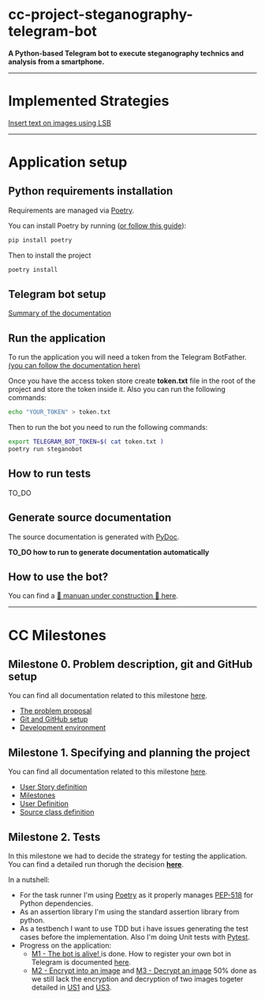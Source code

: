 # cc-project-steganography-telegram-bot

**A Python-based Telegram bot to execute steganography technics and analysis from a smartphone.**

---
# Implemented Strategies
[Insert text on images using LSB](docu/LSB-on-images.md)

---
# Application setup
## Python requirements installation

Requirements are managed via [Poetry](https://python-poetry.org/).

You can install Poetry by running ([or follow this guide](https://python-poetry.org/docs/)):
```bash
pip install poetry
```

Then to install the project 
```bash
poetry install
```

## Telegram bot setup

[Summary of the documentation](docu/telegram-bot-quick-guide.md)

## Run the application

To run the application you will need a token from the Telegram BotFather.[(you can follow the documentation here)](docu/telegram-bot-quick-guide.md)

Once you have the access token store create **token.txt** file in the root of the project and store the token inside it.
Also you can run the following commands:
```bash
echo "YOUR_TOKEN" > token.txt
```

Then to run the bot you need to run the following commands:
```bash
export TELEGRAM_BOT_TOKEN=$( cat token.txt )
poetry run steganobot
```

## How to run tests
TO_DO
## Generate source documentation

The source documentation is generated with [PyDoc](https://docs.python.org/es/3/library/pydoc.html).

**TO_DO how to run to generate documentation automatically**

## How to use the bot?

You can find a [🚧 manuan under construction 🚧 here](docu/how_to_use_the_bot.md).

---
# CC Milestones

## Milestone 0. Problem description, git and GitHub setup

You can find all documentation related to this milestone [here](milestone-docu/0-milestone/).

- [The problem proposal](milestone-docu/0-milestone/problem-description.md)
- [Git and GitHub setup](milestone-docu/0-milestone/git-github-setup.md)
- [Development environment](milestone-docu/0-milestone/setup-environment.md)

## Milestone 1. Specifying and planning the project

You can find all documentation related to this milestone [here](milestone-docu/1-milestone/).
- [User Story definition](https://github.com/dext0s/cc-project-steganography-telegram-bot/issues)
- [Milestones](https://github.com/dext0s/cc-project-steganography-telegram-bot/milestones)
- [User Definition](milestone-docu/1-milestone/user-definition.md)
- [Source class definition](milestone-docu/1-milestone/class-definition.md)

## Milestone 2. Tests

In this milestone we had to decide the strategy for testing the application. You can find a detailed run thorugh the decision [**here**](milestone-docu/2-milestone/test-strategy.md).

In a nutshell:

- For the task runner I'm using [Poetry](https://python-poetry.org/) as it properly manages [PEP-518](https://peps.python.org/pep-0518) for Python dependencies.
- As an assertion library I'm using the standard assertion library from python.
- As a testbench I want to use TDD but i have issues generating the test cases before the implementation. Also I'm doing Unit tests with [Pytest](https://pypi.org/project/pytest/).
- Progress on the application:
  -  [M1 - The bot is alive! ](https://github.com/dext0s/cc-project-steganography-telegram-bot/milestone/1) is done. How to register your own bot in Telegram is documented [here](docu/telegram-bot-quick-guide.md).
  -  [M2 - Encrypt into an image](https://github.com/dext0s/cc-project-steganography-telegram-bot/milestone/2) and [M3 - Decrypt an image](https://github.com/dext0s/cc-project-steganography-telegram-bot/milestone/3) 50% done as we still lack the encryption and decryption of two images togeter detailed in [US1](https://github.com/dext0s/cc-project-steganography-telegram-bot/issues/1) and [US3](https://github.com/dext0s/cc-project-steganography-telegram-bot/issues/3).
  